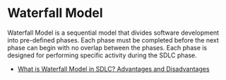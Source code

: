 # Waterfall Model

Waterfall Model is a sequential model that divides software development into pre-defined phases. Each phase must be completed before the next phase can begin with no overlap between the phases. Each phase is designed for performing specific activity during the SDLC phase.

- [What is Waterfall Model in SDLC? Advantages and Disadvantages](https://www.guru99.com/what-is-sdlc-or-waterfall-model.html)